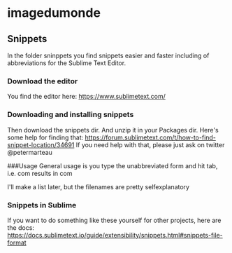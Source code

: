 # imagedumonde

## Snippets
In the folder sninppets you find snippets easier and faster including of abbreviations for the Sublime Text Editor. 

### Download the editor
You find the editor here:
https://www.sublimetext.com/

### Downloading and installing snippets
Then download the snippets dir. And unzip it in your Packages dir. Here's some help for finding that: https://forum.sublimetext.com/t/how-to-find-snippet-location/34691
If you need help with that, please just ask on twitter @petermarteau

###Usage
General usage is you type the unabbreviated form and hit tab, i.e.
com<tab> results in <expan orig="9">com</expan>
  
I'll make a list later, but the filenames are pretty selfexplanatory

### Snippets in Sublime
If you want to do something like these yourself for other projects, here are the docs:
https://docs.sublimetext.io/guide/extensibility/snippets.html#snippets-file-format
